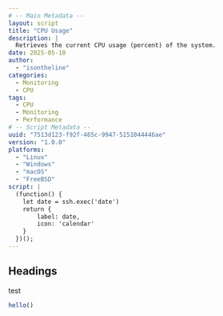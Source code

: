```yaml
---
# -- Main Metadata --
layout: script
title: "CPU Usage"
description: |
  Retrieves the current CPU usage (percent) of the system.
date: 2025-05-10
author: 
  - "isontheline"
categories:
  - Monitoring
  - CPU
tags:
  - CPU
  - Monitoring
  - Performance
# -- Script Metadata --
uuid: "7513d123-f92f-465c-9947-5151044446ae"
version: "1.0.0"
platforms:
  - "Linux"
  - "Windows"
  - "macOS"
  - "FreeBSD"
script: |
  (function() {
    let date = ssh.exec('date')
    return {
        label: date,
        icon: 'calendar'
    } 
  })();
---
```


## Headings

test

```javascript
hello()
```
